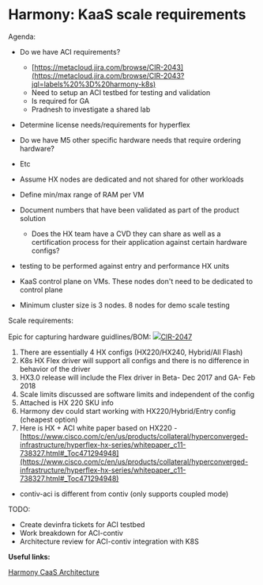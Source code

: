 # Harmony: KaaS scale requirements

Agenda:

*   Do we have ACI requirements?
    *   [https://metacloud.jira.com/browse/CIR-2043](https://metacloud.jira.com/browse/CIR-2043?jql=labels%20%3D%20harmony-k8s)
    *   Need to setup an ACI testbed for testing and validation
    *   Is required for GA
    *   Pradnesh to investigate a shared lab
*   Determine license needs/requirements for hyperflex
*   Do we have M5 other specific hardware needs that require ordering hardware?
*   Etc

*   Assume HX nodes are dedicated and not shared for other workloads
*   Define min/max range of RAM per VM
*   Document numbers that have been validated as part of the product solution
    *   Does the HX team have a CVD they can share as well as a certification process for their application against certain hardware configs?
*   testing to be performed against entry and performance HX units
*   KaaS control plane on VMs. These nodes don't need to be dedicated to control plane
*   Minimum cluster size is 3 nodes. 8 nodes for demo scale testing

Scale requirements:

Epic for capturing hardware guidlines/BOM:
[![](https://metacloud.jira.com/secure/viewavatar?size=xsmall&avatarId=10807&avatarType=issuetype)CIR-2047](https://metacloud.jira.com/browse/CIR-2047)

1. There are essentially 4 HX configs (HX220/HX240, Hybrid/All Flash)
2.  K8s HX Flex driver will support all configs and there is no difference in behavior of the driver
3. HX3.0 release will include the Flex driver in Beta- Dec 2017 and GA- Feb 2018
4. Scale limits discussed are software limits and independent of the config
5. Attached is HX 220 SKU info
6. Harmony dev could start working with HX220/Hybrid/Entry config (cheapest option)
7. Here is HX + ACI white paper based on HX220 - [https://www.cisco.com/c/en/us/products/collateral/hyperconverged-infrastructure/hyperflex-hx-series/whitepaper_c11-738327.html#_Toc471294948](https://www.cisco.com/c/en/us/products/collateral/hyperconverged-infrastructure/hyperflex-hx-series/whitepaper_c11-738327.html#_Toc471294948)

*   contiv-aci is different from contiv (only supports coupled mode)

TODO:

*   Create devinfra tickets for ACI testbed
*   Work breakdown for ACI-contiv
*   Architecture review for ACI-contiv integration with K8S

**Useful links:**

[Harmony CaaS Architecture](Harmony-CaaS-Architecture_188590493.html)
